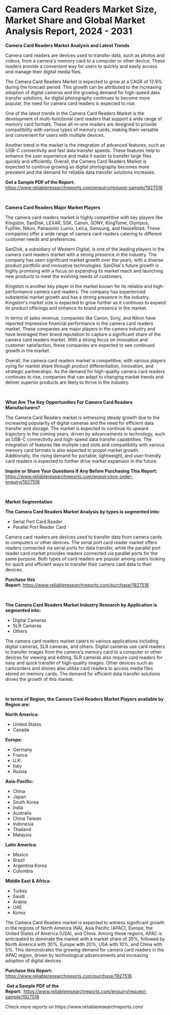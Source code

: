 <p><h1>Camera Card Readers Market Size, Market Share and Global Market Analysis Report, 2024 - 2031</h1></p><p><strong>Camera Card Readers Market Analysis and Latest Trends</strong></p>
<p><p>Camera card readers are devices used to transfer data, such as photos and videos, from a camera's memory card to a computer or other device. These readers provide a convenient way for users to quickly and easily access and manage their digital media files.</p><p>The Camera Card Readers Market is expected to grow at a CAGR of 12.9% during the forecast period. This growth can be attributed to the increasing adoption of digital cameras and the growing demand for high-speed data transfer solutions. As digital photography continues to become more popular, the need for camera card readers is expected to rise.</p><p>One of the latest trends in the Camera Card Readers Market is the development of multi-functional card readers that support a wide range of memory card formats. These all-in-one readers are designed to provide compatibility with various types of memory cards, making them versatile and convenient for users with multiple devices.</p><p>Another trend in the market is the integration of advanced features, such as USB-C connectivity and fast data transfer speeds. These features help to enhance the user experience and make it easier to transfer large files quickly and efficiently. Overall, the Camera Card Readers Market is expected to continue growing as digital photography becomes more prevalent and the demand for reliable data transfer solutions increases.</p></p>
<p><strong>Get a Sample PDF of the Report:&nbsp;</strong> <a href="https://www.reliableresearchreports.com/enquiry/request-sample/1927516">https://www.reliableresearchreports.com/enquiry/request-sample/1927516</a></p>
<p>&nbsp;</p>
<p><strong>Camera Card Readers Major Market Players</strong></p>
<p><p>The camera card readers market is highly competitive with key players like Kingston, SanDisk, LEXAR, SSK, Canon, SONY, KingTome, Olympus, Fujifilm, Nikon, Panasonic Lumix, Leica, Samsung, and Hasselblad. These companies offer a wide range of camera card readers catering to different customer needs and preferences.</p><p>SanDisk, a subsidiary of Western Digital, is one of the leading players in the camera card readers market with a strong presence in the industry. The company has seen significant market growth over the years, with a diverse product portfolio and innovative technologies. SanDisk's future growth is highly promising with a focus on expanding its market reach and launching new products to meet the evolving needs of customers.</p><p>Kingston is another key player in the market known for its reliable and high-performance camera card readers. The company has experienced substantial market growth and has a strong presence in the industry. Kingston's market size is expected to grow further as it continues to expand its product offerings and enhance its brand presence in the market.</p><p>In terms of sales revenue, companies like Canon, Sony, and Nikon have reported impressive financial performance in the camera card readers market. These companies are major players in the camera industry and have leveraged their brand reputation to capture a significant share of the camera card readers market. With a strong focus on innovation and customer satisfaction, these companies are expected to see continued growth in the market.</p><p>Overall, the camera card readers market is competitive, with various players vying for market share through product differentiation, innovation, and strategic partnerships. As the demand for high-quality camera card readers continues to rise, companies that can adapt to changing market trends and deliver superior products are likely to thrive in the industry.</p></p>
<p>&nbsp;</p>
<p><strong>What Are The Key Opportunities For Camera Card Readers Manufacturers?</strong></p>
<p><p>The Camera Card Readers market is witnessing steady growth due to the increasing popularity of digital cameras and the need for efficient data transfer and storage. The market is expected to continue its upward trajectory in the coming years, driven by advancements in technology, such as USB-C connectivity and high-speed data transfer capabilities. The integration of features like multiple card slots and compatibility with various memory card formats is also expected to propel market growth. Additionally, the rising demand for portable, lightweight, and user-friendly card readers is expected to further drive market expansion in the future.</p></p>
<p><strong>Inquire or Share Your Questions If Any Before Purchasing This Report:</strong> <a href="https://www.reliableresearchreports.com/enquiry/pre-order-enquiry/1927516">https://www.reliableresearchreports.com/enquiry/pre-order-enquiry/1927516</a></p>
<p>&nbsp;</p>
<p><strong>Market Segmentation</strong></p>
<p><strong>The Camera Card Readers Market Analysis by types is segmented into:</strong></p>
<p><ul><li>Serial Port Card Reader</li><li>Parallel Port Reader Card</li></ul></p>
<p><p>Camera card readers are devices used to transfer data from camera cards to computers or other devices. The serial port card reader market offers readers connected via serial ports for data transfer, while the parallel port reader card market provides readers connected via parallel ports for the same purpose. Both types of card readers are popular among users looking for quick and efficient ways to transfer their camera card data to their devices.</p></p>
<p><strong>Purchase this Report:&nbsp;</strong><a href="https://www.reliableresearchreports.com/purchase/1927516">https://www.reliableresearchreports.com/purchase/1927516</a></p>
<p>&nbsp;</p>
<p><strong>The Camera Card Readers Market Industry Research by Application is segmented into:</strong></p>
<p><ul><li>Digital Cameras</li><li>SLR Cameras</li><li>Others</li></ul></p>
<p><p>The camera card readers market caters to various applications including digital cameras, SLR cameras, and others. Digital cameras use card readers to transfer images from the camera's memory card to a computer or other devices for viewing and editing. SLR cameras also require card readers for easy and quick transfer of high-quality images. Other devices such as camcorders and drones also utilize card readers to access media files stored on memory cards. The demand for efficient data transfer solutions drives the growth of this market.</p></p>
<p>&nbsp;</p>
<p><strong>In terms of Region, the Camera Card Readers Market Players available by Region are:</strong></p>
<p>
    <p> <strong> North America: </strong>
        <ul>
            <li>United States</li>
            <li>Canada</li>
        </ul>
        </p> 
    <p> <strong> Europe: </strong>
        <ul>
            <li>Germany</li>
            <li>France</li>
            <li>U.K.</li>
            <li>Italy</li>
            <li>Russia</li>
        </ul>
        </p> 
    <p> <strong> Asia-Pacific: </strong>
        <ul>
            <li>China</li>
            <li>Japan</li>
            <li>South Korea</li>
            <li>India</li>
            <li>Australia</li>
            <li>China Taiwan</li>
            <li>Indonesia</li>
            <li>Thailand</li>
            <li>Malaysia</li>
        </ul>
        </p> 
    <p> <strong> Latin America: </strong>
        <ul>
            <li>Mexico</li>
            <li>Brazil</li>
            <li>Argentina Korea</li>
            <li>Colombia</li>
        </ul>
        </p> 
    <p> <strong> Middle East & Africa: </strong>
        <ul>
            <li>Turkey</li>
            <li>Saudi</li>
            <li>Arabia</li>
            <li>UAE</li>
            <li>Korea</li>
        </ul>
    </p>
    </p>
<p><p>The Camera Card Readers market is expected to witness significant growth in the regions of North America (NA), Asia Pacific (APAC), Europe, the United States of America (USA), and China. Among these regions, APAC is anticipated to dominate the market with a market share of 35%, followed by North America with 30%, Europe with 20%, USA with 10%, and China with 5%. This demonstrates the growing demand for camera card readers in the APAC region, driven by technological advancements and increasing adoption of digital devices.</p></p>
<p><strong>Purchase this Report: </strong><a href="https://www.reliableresearchreports.com/purchase/1927516">https://www.reliableresearchreports.com/purchase/1927516</a></p>
<p>&nbsp;<strong>Get a Sample PDF of the Report:&nbsp;&nbsp;</strong><a href="https://www.reliableresearchreports.com/enquiry/request-sample/1927516">https://www.reliableresearchreports.com/enquiry/request-sample/1927516</a></p>
<p><strong></strong></p>
<p>Check more reports on https://www.reliableresearchreports.com/</p>